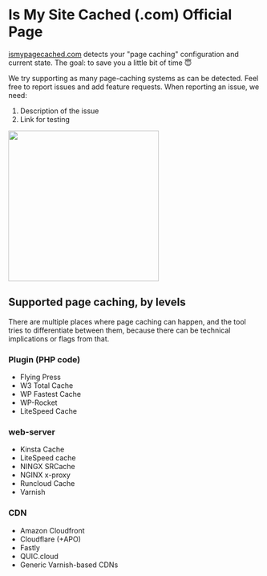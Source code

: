 # Is My Site Cached (.com) Official Page
[ismypagecached.com](http://ismypagecached.com/) detects your "page caching" configuration and current state. The goal: to save you a little bit of time 😇

We try supporting as many page-caching systems as can be detected. Feel free to report issues and add feature requests. 
When reporting an issue, we need:
1. Description of the issue
2. Link for testing

<img src="https://github.com/hubertnguyen/ismysitecached_public/blob/main/ismypagecached-screenshot.jpg" width="300">


## Supported page caching, by levels
There are multiple places where page caching can happen, and the tool tries to differentiate between them, because there can be technical implications or flags from that.
### Plugin (PHP code)
- Flying Press
- W3 Total Cache
- WP Fastest Cache
- WP-Rocket
- LiteSpeed Cache
### web-server
- Kinsta Cache
- LiteSpeed cache
- NINGX SRCache
- NGINX x-proxy
- Runcloud Cache
- Varnish
### CDN
- Amazon Cloudfront 
- Cloudflare (+APO)
- Fastly
- QUIC.cloud
- Generic Varnish-based CDNs
